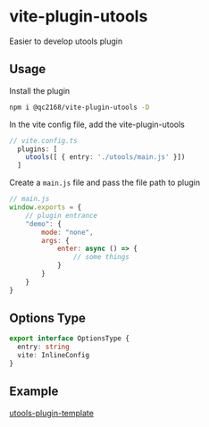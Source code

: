 # vite-plugin-utools

Easier to develop utools plugin

## Usage

Install the plugin

```bash
npm i @qc2168/vite-plugin-utools -D
```

In the vite config file, add the vite-plugin-utools

```typescript
// vite.config.ts
  plugins: [
    utools([ { entry: './utools/main.js' }])
  ]
```

Create a `main.js` file and pass the file path to plugin

```javascript
// main.js
window.exports = {
    // plugin entrance
    "demo": {
        mode: "none",
        args: {
            enter: async () => {
                // some things
            }
        }
    }
}
```

## Options Type

```typescript
export interface OptionsType {
  entry: string
  vite: InlineConfig
}
```

## Example

[utools-plugin-template](https://github.com/QC2168/utools-plugin-template)